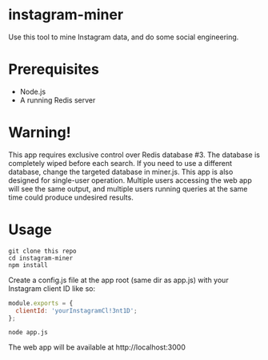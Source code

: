 # instagram-miner
Use this tool to mine Instagram data, and do some social engineering.

Prerequisites
============

  * Node.js
  * A running Redis server

Warning!
============
This app requires exclusive control over Redis database #3.  The database is completely wiped before each search.  If you need to use a different database, change the targeted database in miner.js.   This app is also designed for single-user operation.  Multiple users accessing the web app will see the same output, and multiple users running queries at the same time could produce undesired results.  

Usage
============

```
git clone this repo
cd instagram-miner
npm install
```

Create a config.js file at the app root (same dir as app.js) with your Instagram client ID like so:
```javascript
module.exports = {
  clientId: 'yourInstagramCl!3nt1D';
};
```

```
node app.js
```

The web app will be available at http://localhost:3000
